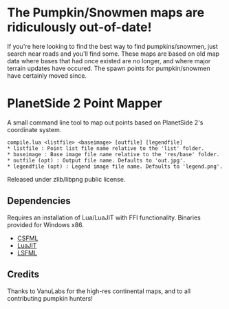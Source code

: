 # The Pumpkin/Snowmen maps are ridiculously out-of-date!

If you're here looking to find the best way to find pumpkins/snowmen, just search near roads and you'll find some. These maps are based on old map data where bases that had once existed are no longer, and where major terrain updates have occured. The spawn points for pumpkin/snowmen have certainly moved since.


PlanetSide 2 Point Mapper
=========================

A small command line tool to map out points based on PlanetSide 2's coordinate system.
```
compile.lua <listfile> <baseimage> [outfile] [legendfile]
* listfile : Point list file name relative to the 'list' folder.
* baseimage : Base image file name relative to the 'res/base' folder.
* outfile (opt) : Output file name. Defaults to 'out.jpg'.
* legendfile (opt) : Legend image file name. Defaults to 'legend.png'.
```
Released under zlib/libpng public license.


Dependencies
------------

Requires an installation of Lua/LuaJIT with FFI functionality. Binaries provided for Windows x86.

* [CSFML](http://www.sfml-dev.org/)
* [LuaJIT](http://luajit.org/)
* [LSFML](https://github.com/ief015/LSFML)


Credits
---------------
Thanks to VanuLabs for the high-res continental maps, and to all contributing pumpkin hunters!
